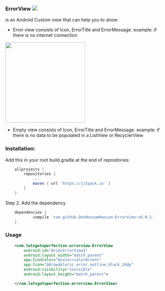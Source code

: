 ### ErrorView [![](https://jitpack.io/v/DevHossamHassan/ErrorView.svg)](https://jitpack.io/#DevHossamHassan/ErrorView)

is an Android Custom view that can help you to show:
* Error view
consists of Icon, ErrorTitle and ErrorMessage. example: if there is no internet connection
<img width=250 src="https://raw.github.com/DevHossamHassan/ErrorView/master/art/device-2017-12-03-024906.png">

* Empty view
consists of Icon, ErrorTitle and ErrorMessage. example: if there is no data to be populated in a ListView or RecyclerView


### Installation:
Add this in your root build.gradle at the end of repositories:
```gradle
	allprojects {
		repositories {
			...
			maven { url 'https://jitpack.io' }
		}
	}
```

Step 2. Add the dependency
```gradle
	dependencies {
	        compile 'com.github.DevHossamHassan:ErrorView:v0.0.1'
	}
```

### Usage
```xml
    <com.letsgotoperfection.errorview.ErrorView
        android:id="@+id/errorView1"
        android:layout_width="match_parent"
        app:IconColor="@color/colorAccent"
        app:Icon="@drawable/ic_error_outline_black_24dp"
        android:visibility="invisible"
        android:layout_height="match_parent">

    </com.letsgotoperfection.errorview.ErrorView>
```